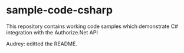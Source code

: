 # sample-code-csharp
This repository contains working code samples which demonstrate C# integration with the Authorize.Net API

Audrey:
editted the README.
